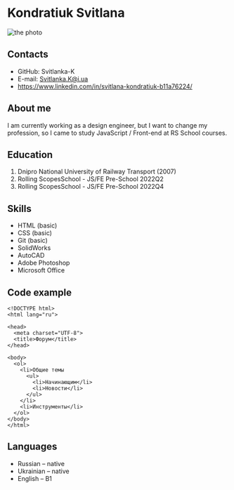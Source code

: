 # Kondratiuk Svitlana 
![the photo](https://encrypted-tbn0.gstatic.com/images?q=tbn:ANd9GcRBd7TRg30wXGHS-HGdppp1m3uTHACAVxb3PA&usqp=CAU)
## Contacts
- GitHub: Svitlanka-K
- E-mail: <Svitlanka.K@i.ua>
- https://www.linkedin.com/in/svitlana-kondratiuk-b11a76224/
## About me
I am currently working as a design engineer, but I want to change my profession, so I came to study JavaScript / Front-end at RS School courses.
## Education
1. Dnipro National University of Railway Transport (2007)
2. Rolling ScopesSchool - JS/FE Pre-School 2022Q2
3. Rolling ScopesSchool - JS/FE Pre-School 2022Q4
## Skills
- HTML (basic)
- CSS (basic)
- Git (basic)
- SolidWorks
- AutoСAD
- Adobe Photoshop
- Microsoft Office
## Code example
    <!DOCTYPE html>
    <html lang="ru">

    <head>
      <meta charset="UTF-8">
      <title>Форум</title>
    </head>

    <body>
      <ol>
        <li>Общие темы
          <ul>
            <li>Начинающим</li>
            <li>Новости</li>
          </ul>
        </li>
        <li>Инструменты</li>
      </ol>
    </body>
    </html>

## Languages
- Russian – native
- Ukrainian – native
- English – B1
